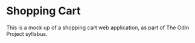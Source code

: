 # Shopping Cart

This is a mock up of a shopping cart web application, as part of The Odin Project syllabus.
